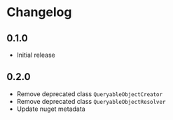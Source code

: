 # Changelog

## 0.1.0
- Initial release

## 0.2.0
- Remove deprecated class `QueryableObjectCreator`
- Remove deprecated class `QueryableObjectResolver`
- Update nuget metadata
